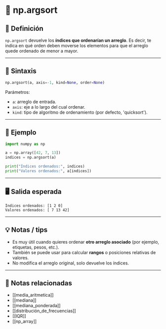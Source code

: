 # 📘 np.argsort

## 🧠 Definición
`np.argsort` devuelve los **índices que ordenarían un arreglo**. Es decir, te indica en qué orden deben moverse los elementos para que el arreglo quede ordenado de menor a mayor.

---

## 🔧 Sintaxis
```python
np.argsort(a, axis=-1, kind=None, order=None)
```

Parámetros:
- `a`: arreglo de entrada.
- `axis`: eje a lo largo del cual ordenar.
- `kind`: tipo de algoritmo de ordenamiento (por defecto, 'quicksort').

---

## 🧪 Ejemplo
```python
import numpy as np

a = np.array([42, 7, 13])
indices = np.argsort(a)

print("Índices ordenados:", indices)
print("Valores ordenados:", a[indices])
```

---

## 🖥️ Salida esperada
```text
Índices ordenados: [1 2 0]
Valores ordenados: [ 7 13 42]
```

---

## 💡 Notas / tips

- Es muy útil cuando quieres ordenar **otro arreglo asociado** (por ejemplo, etiquetas, pesos, etc.).
- También se puede usar para calcular **rangos** o posiciones relativas de valores.
- No modifica el arreglo original, solo devuelve los índices.

---

## 🔁 Notas relacionadas
- [[media_aritmetica]]
- [[mediana]]
- [[mediana_ponderada]]
- [[distribución_de_frecuencias]]
- [[IQR]]
- [[np_array]]
